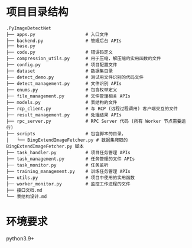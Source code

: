 # 项目目录结构
    .PyImageDetectNet
    ├── apps.py                   # 入口文件
    ├── backend.py                # 管理后台 APIs
    ├── base.py
    ├── code.py                   # 错误码定义
    ├── compression_utils.py      # 用于压缩，解压缩的实用函数的文件
    ├── config.py                 # 项目配置文件
    ├── dataset                   # 数据集目录
    ├── detect_demo.py            # 测试用文件识别的代码文件
    ├── detect_management.py      # 文件识别 APIs
    ├── enums.py                  # 包含枚举定义
    ├── file_management.py        # 文件管理相关 APIs
    ├── models.py                 # 表结构的文件
    ├── rcp_client.py             # 与 RCP (远程过程调用) 客户端交互的文件
    ├── result_management.py      # 处理结果 APIs
    ├── rpc_server.py             # RPC Server 代码 (所有 Worker 节点需要运行)
    ├── scripts                   # 包含脚本的目录，
    │   └── BingExtendImageFetcher.py # 数据集爬取的 BingExtendImageFetcher.py 脚本
    ├── task_handler.py           # 项目任务管理 APIs
    ├── task_management.py        # 任务管理的文件 APIs
    ├── task_monitor.py           # 任务监听
    ├── training_management.py    # 训练任务管理 APIs
    ├── utils.py                  # 项目中使用的实用函数
    ├── worker_monitor.py         # 监控工作进程的文件
    ├── 接口文档.md
    └── 表结构设计.md



# 环境要求
python3.9+


